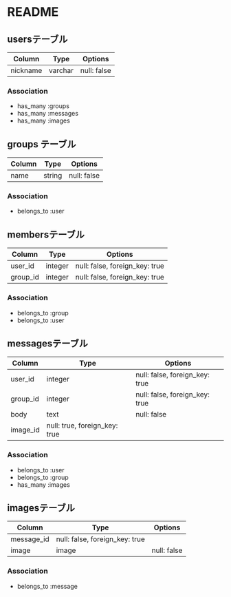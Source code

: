# README

## usersテーブル

|Column|Type|Options|
|------|----|-------|
|nickname|varchar|null: false|

### Association
- has_many :groups
- has_many :messages
- has_many :images

## groups テーブル

|Column|Type|Options|
|------|----|-------|
|name|string|null: false|

### Association
- belongs_to :user

## membersテーブル

|Column|Type|Options|
|------|----|-------|
|user_id|integer|null: false, foreign_key: true|
|group_id|integer|null: false, foreign_key: true|

### Association
- belongs_to :group
- belongs_to :user

## messagesテーブル

|Column|Type|Options|
|------|----|-------|
|user_id|integer|null: false, foreign_key: true|
|group_id|integer|null: false, foreign_key: true|
|body|text|null: false|
|image_id|null: true, foreign_key: true|

### Association
- belongs_to :user
- belongs_to :group
- has_many :images


## imagesテーブル

|Column|Type|Options|
|------|----|-------|
|message_id|null: false, foreign_key: true|
|image|image|null: false|


### Association
- belongs_to :message




